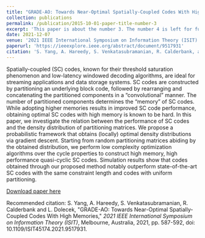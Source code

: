 ```yaml
---
title: "GRADE-AO: Towards Near-Optimal Spatially-Coupled Codes With High Memories"
collection: publications
permalink: /publication/2015-10-01-paper-title-number-3
excerpt: 'This paper is about the number 3. The number 4 is left for future work.'
date: 2021-12-07
venue: '2021 IEEE International Symposium on Information Theory (ISIT)'
paperurl: 'https://ieeexplore.ieee.org/abstract/document/9517931'
citation: 'S. Yang, A. Hareedy, S. Venkatasubramanian, R. Calderbank, and L. Dolecek. (2021). &quot;GRADE-AO: Towards Near-Optimal Spatially-Coupled Codes With High Memories.&quot; <i>Journal 1</i>. 1(3).'
---
```

Spatially-coupled (SC) codes, known for their threshold saturation phenomenon and low-latency windowed decoding algorithms, are ideal for streaming applications and data storage systems. SC codes are constructed by partitioning an underlying block code, followed by rearranging and concatenating the partitioned components in a “convolutional” manner. The number of partitioned components determines the “memory” of SC codes. While adopting higher memories results in improved SC code performance, obtaining optimal SC codes with high memory is known to be hard. In this paper, we investigate the relation between the performance of SC codes and the density distribution of partitioning matrices. We propose a probabilistic framework that obtains (locally) optimal density distributions via gradient descent. Starting from random partitioning matrices abiding by the obtained distribution, we perform low complexity optimization algorithms over the cycle properties to construct high memory, high performance quasi-cyclic SC codes. Simulation results show that codes obtained through our proposed method notably outperform state-of-the-art SC codes with the same constraint length and codes with uniform partitioning.

[Download paper here](https://arxiv.org/abs/2101.09962)

Recommended citation: S. Yang, A. Hareedy, S. Venkatasubramanian, R. Calderbank and L. Dolecek, "GRADE-AO: Towards Near-Optimal Spatially-Coupled Codes With High Memories," <i>2021 IEEE International Symposium on Information Theory (ISIT)</i>, Melbourne, Australia, 2021, pp. 587-592, doi: 10.1109/ISIT45174.2021.9517931.

